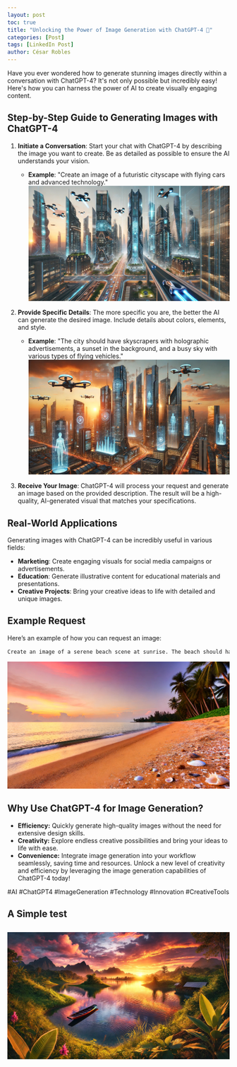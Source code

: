 ```yaml
---
layout: post
toc: true
title: "Unlocking the Power of Image Generation with ChatGPT-4 🚀"
categories: [Post]
tags: [LinkedIn Post]
author: César Robles
---
```

Have you ever wondered how to generate stunning images directly within a conversation with ChatGPT-4? It's not only possible but incredibly easy! Here's how you can harness the power of AI to create visually engaging content.

## Step-by-Step Guide to Generating Images with ChatGPT-4
1. **Initiate a Conversation**: Start your chat with ChatGPT-4 by describing the image you want to create. Be as detailed as possible to ensure the AI understands your vision.
   - **Example**: "Create an image of a futuristic cityscape with flying cars and advanced technology."
   ![Near future by DALL-E](/imag/post_images/near_future.jpg)

2. **Provide Specific Details**: The more specific you are, the better the AI can generate the desired image. Include details about colors, elements, and style.
   - **Example**: "The city should have skyscrapers with holographic advertisements, a sunset in the background, and a busy sky with various types of flying vehicles."
   ![Near future by DALL-E](/imag/post_images/near_future_01.jpg)

3. **Receive Your Image**: ChatGPT-4 will process your request and generate an image based on the provided description. The result will be a high-quality, AI-generated visual that matches your specifications.

## Real-World Applications

Generating images with ChatGPT-4 can be incredibly useful in various fields:
- **Marketing**: Create engaging visuals for social media campaigns or advertisements.
- **Education**: Generate illustrative content for educational materials and presentations.
- **Creative Projects**: Bring your creative ideas to life with detailed and unique images.

## Example Request

Here’s an example of how you can request an image:
```markdown
Create an image of a serene beach scene at sunrise. The beach should have golden sand, gentle waves, palm trees, and a few seashells scattered along the shore. The sky should be painted with hues of pink and orange as the sun begins to rise.
```

![Sunrise by DALL-E](/imag/post_images/sunrise_01.jpg)

## Why Use ChatGPT-4 for Image Generation?
* **Efficiency:** Quickly generate high-quality images without the need for extensive design skills.
* **Creativity:** Explore endless creative possibilities and bring your ideas to life with ease.
* **Convenience:** Integrate image generation into your workflow seamlessly, saving time and resources.
Unlock a new level of creativity and efficiency by leveraging the image generation capabilities of ChatGPT-4 today!

#AI #ChatGPT4 #ImageGeneration #Technology #Innovation #CreativeTools

## A Simple test
![A googd image by DALL-E](/imag/post_images/imagen_prueba.jpg)
---
